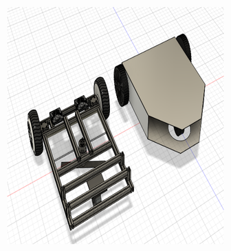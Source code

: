 <div align="center">
<img src="Chassis/Screenshot 2024-04-09 205245.png" alt="Logo" width="900" height="550">

